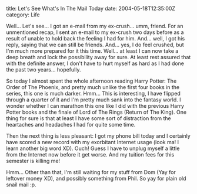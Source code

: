 title: Let's See What's In The Mail Today
date: 2004-05-18T12:35:00Z
category: Life

Well… Let's see… I got an e-mail from my ex-crush… umm, friend. For an unmentioned recap, I sent an e-mail to my ex-crush two days before as a result of unable to hold back the feeling I had for him. And… well, I got his reply, saying that we can still be friends. And… yes, I do feel crushed, but I'm much more prepared for it this time. Well… at least I can now take a deep breath and lock the possibility away for sure. At least rest assured that with the definite answer, I don't have to hurt myself as hard as I had done the past two years… hopefully.

So today I almost spent the whole afternoon reading Harry Potter: The Order of The Phoenix, and pretty much unlike the first four books in the series, this one is much darker. Hmm… This is interesting, I have flipped through a quarter of it and I'm pretty much sank into the fantasy world. I wonder whether I can marathon this one like I did with the previous Harry Potter books and the finale of Lord of The Rings (Return of The King). One thing for sure is that at least I have some sort of distraction from the heartaches and headaches I had for quite some time.

Then the next thing is less pleasant: I got my phone bill today and I certainly have scored a new record with my exorbitant Internet usage (look ma! I learn another big word XD). Ouch! Guess I have to unplug myself a little from the Internet now before it get worse. And my tuition fees for this semester is killing me!

Hmm… Other than that, I'm still waiting for my stuff from Dom (Yay for leftover money XD), and possibly something from Phil. So yay for plain old snail mail :p.
